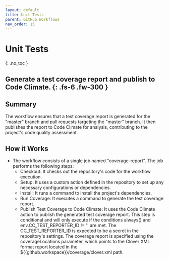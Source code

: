 ```yaml
---
layout: default
title: Unit Tests
parent: GitHub Workflows
nav_order: 15
---
```


# Unit Tests
{: .no_toc }

Generate a test coverage report and publish to Code Climate.
{: .fs-6 .fw-300 }
---

## Summary
The workflow ensures that a test coverage report is generated for the "master" branch and pull requests targeting the "master" branch. It then publishes the report to Code Climate for analysis, contributing to the project's code quality assessment.

## How it Works 
- The workflow consists of a single job named "coverage-report". The job performs the following steps:
    - Checkout: It checks out the repository's code for the workflow execution.
    - Setup: It uses a custom action defined in the repository to set up any necessary configurations or dependencies.
    - Install: It runs a command to install the project's dependencies.
    - Run Coverage: It executes a command to generate the test coverage report.
    - Publish Test Coverage to Code Climate: It uses the Code Climate action to publish the generated test coverage report. This step is conditional and will only execute if the conditions always() and env.CC_TEST_REPORTER_ID != '' are met. The CC_TEST_REPORTER_ID is expected to be a secret in the repository's settings. The coverage report is specified using the coverageLocations parameter, which points to the Clover XML format report located in the ${{github.workspace}}/coverage/clover.xml path.